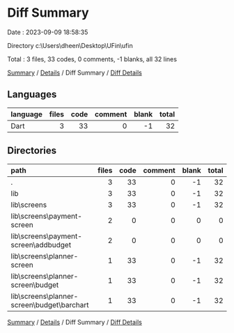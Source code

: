 # Diff Summary

Date : 2023-09-09 18:58:35

Directory c:\\Users\\dheen\\Desktop\\UFin\\ufin

Total : 3 files,  33 codes, 0 comments, -1 blanks, all 32 lines

[Summary](results.md) / [Details](details.md) / Diff Summary / [Diff Details](diff-details.md)

## Languages
| language | files | code | comment | blank | total |
| :--- | ---: | ---: | ---: | ---: | ---: |
| Dart | 3 | 33 | 0 | -1 | 32 |

## Directories
| path | files | code | comment | blank | total |
| :--- | ---: | ---: | ---: | ---: | ---: |
| . | 3 | 33 | 0 | -1 | 32 |
| lib | 3 | 33 | 0 | -1 | 32 |
| lib\\screens | 3 | 33 | 0 | -1 | 32 |
| lib\\screens\\payment-screen | 2 | 0 | 0 | 0 | 0 |
| lib\\screens\\payment-screen\\addbudget | 2 | 0 | 0 | 0 | 0 |
| lib\\screens\\planner-screen | 1 | 33 | 0 | -1 | 32 |
| lib\\screens\\planner-screen\\budget | 1 | 33 | 0 | -1 | 32 |
| lib\\screens\\planner-screen\\budget\\barchart | 1 | 33 | 0 | -1 | 32 |

[Summary](results.md) / [Details](details.md) / Diff Summary / [Diff Details](diff-details.md)